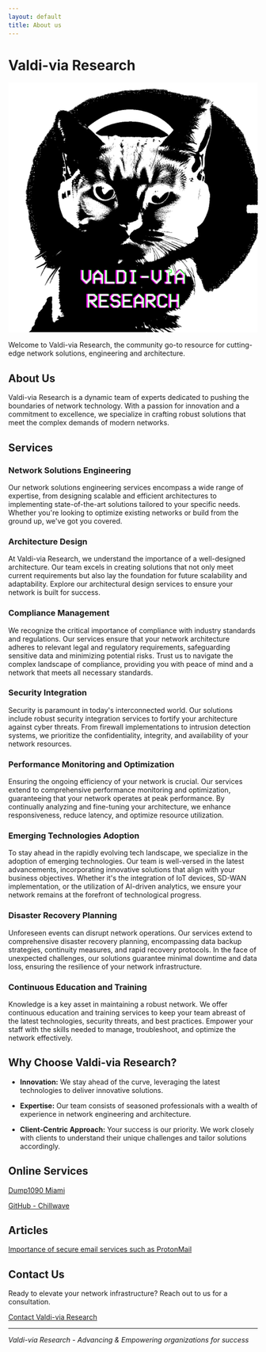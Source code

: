 ```yaml
---
layout: default
title: About us
---
```


# Valdi-via Research

![Valdi-via Research Logo](logo.png)


Welcome to Valdi-via Research, the community go-to resource for cutting-edge network solutions, engineering and architecture.

## About Us

Valdi-via Research is a dynamic team of experts dedicated to pushing the boundaries of network technology. With a passion for innovation and a commitment to excellence, we specialize in crafting robust solutions that meet the complex demands of modern networks.

## Services

### Network Solutions Engineering

Our network solutions engineering services encompass a wide range of expertise, from designing scalable and efficient architectures to implementing state-of-the-art solutions tailored to your specific needs. Whether you're looking to optimize existing networks or build from the ground up, we've got you covered.

### Architecture Design

At Valdi-via Research, we understand the importance of a well-designed architecture. Our team excels in creating solutions that not only meet current requirements but also lay the foundation for future scalability and adaptability. Explore our architectural design services to ensure your network is built for success.

### Compliance Management

We recognize the critical importance of compliance with industry standards and regulations. Our  services ensure that your network architecture adheres to relevant legal and regulatory requirements, safeguarding sensitive data and minimizing potential risks. Trust us to navigate the complex landscape of compliance, providing you with peace of mind and a network that meets all necessary standards.

### Security Integration

Security is paramount in today's interconnected world. Our solutions include robust security integration services to fortify your architecture against cyber threats. From firewall implementations to intrusion detection systems, we prioritize the confidentiality, integrity, and availability of your network resources.

### Performance Monitoring and Optimization

Ensuring the ongoing efficiency of your network is crucial. Our services extend to comprehensive performance monitoring and optimization, guaranteeing that your network operates at peak performance. By continually analyzing and fine-tuning your architecture, we enhance responsiveness, reduce latency, and optimize resource utilization.

### Emerging Technologies Adoption

To stay ahead in the rapidly evolving tech landscape, we specialize in the adoption of emerging technologies. Our team is well-versed in the latest advancements, incorporating innovative solutions that align with your business objectives. Whether it's the integration of IoT devices, SD-WAN implementation, or the utilization of AI-driven analytics, we ensure your network remains at the forefront of technological progress.

### Disaster Recovery Planning

Unforeseen events can disrupt network operations. Our services extend to comprehensive disaster recovery planning, encompassing data backup strategies, continuity measures, and rapid recovery protocols. In the face of unexpected challenges, our solutions guarantee minimal downtime and data loss, ensuring the resilience of your network infrastructure.

### Continuous Education and Training

Knowledge is a key asset in maintaining a robust network. We offer continuous education and training services to keep your team abreast of the latest technologies, security threats, and best practices. Empower your staff with the skills needed to manage, troubleshoot, and optimize the network effectively.



## Why Choose Valdi-via Research?

- **Innovation:** We stay ahead of the curve, leveraging the latest technologies to deliver innovative solutions.
  
- **Expertise:** Our team consists of seasoned professionals with a wealth of experience in network engineering and architecture.

- **Client-Centric Approach:** Your success is our priority. We work closely with clients to understand their unique challenges and tailor solutions accordingly.

## Online Services

[Dump1090 Miami](http://119xx.valdi-via.com:11090/)

[GitHub - Chillwave](https://github.com/Chillwave/)


## Articles
[Importance of secure email services such as ProtonMail](protonmail_article_entry.md)
## Contact Us

Ready to elevate your network infrastructure? Reach out to us for a consultation.

[Contact Valdi-via Research](mailto:research@valdi-via.com)

---

*Valdi-via Research - Advancing & Empowering organizations for success*
